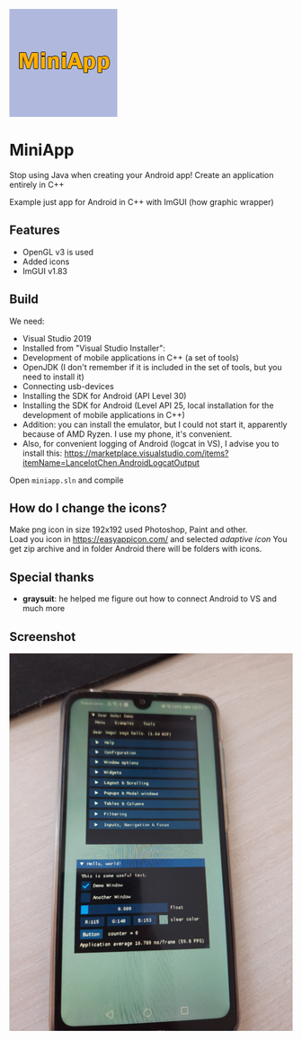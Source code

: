 ![alt text](https://raw.githubusercontent.com/Kronka/miniapp/main/miniapp_logo.png)

# MiniApp
Stop using Java when creating your Android app! Create an application entirely in C++

Example just app for Android in C++ with ImGUI (how graphic wrapper)

## Features  
- OpenGL v3 is used  
- Added icons  
- ImGUI v1.83  
  
## Build  
  
We need:  
* Visual Studio 2019  
* Installed from "Visual Studio Installer":
* Development of mobile applications in C++ (a set of tools)  
* OpenJDK (I don't remember if it is included in the set of tools, but you need to install it)  
* Connecting usb-devices  
* Installing the SDK for Android (API Level 30)  
* Installing the SDK for Android (Level API 25, local installation for the development of mobile applications in C++)  
* Addition: you can install the emulator, but I could not start it, apparently because of AMD Ryzen. I use my phone, it's convenient.  
* Also, for convenient logging of Android (logcat in VS), I advise you to install this: https://marketplace.visualstudio.com/items?itemName=LancelotChen.AndroidLogcatOutput  
  
Open `miniapp.sln` and compile
  
## How do I change the icons?

Make png icon in size 192x192 used Photoshop, Paint and other.  
Load you icon in https://easyappicon.com/ and selected *adaptive icon*
You get zip archive and in folder Android there will be folders with icons.  
  
## Special thanks  
  
- **graysuit**: he helped me figure out how to connect Android to VS and much more  
  
## Screenshot  
![alt text](https://raw.githubusercontent.com/Kronka/miniapp/main/first_launch_imgui.png)
